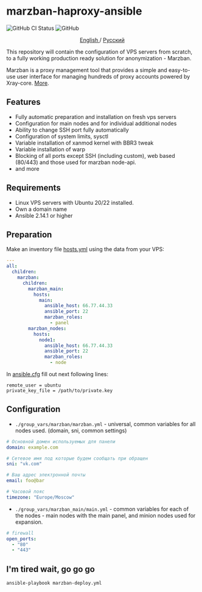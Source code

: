 # marzban-haproxy-ansible

![GitHub CI Status](https://github.com/v-kamerdinerov/marzban-haproxy-ansible/actions/workflows/linter.yml/badge.svg)
![GitHub](https://img.shields.io/github/license/v-kamerdinerov/marzban-haproxy-ansible)

<p align="center">
 <a href="./README.md">
 English
 </a>
 /
 <a href="./README-RU.md">
 Русский
 </a>
</p>

This repository will contain the configuration of VPS servers from scratch, to a fully working production ready solution for anonymization - Marzban.

Marzban is a proxy management tool that provides a simple and easy-to-use user interface for managing hundreds of proxy accounts powered by Xray-core. [More](https://github.com/Gozargah/Marzban).

## Features

* Fully automatic preparation and installation on fresh vps servers
* Configuration for main nodes and for individual additional nodes
* Ability to change SSH port fully automatically
* Configuration of system limits, sysctl
* Variable installation of xanmod kernel with BBR3 tweak
* Variable installation of warp
* Blocking of all ports except SSH (including custom), web based (80/443) and those used for marzban node-api.
* and more

## Requirements

* Linux VPS servers with Ubuntu 20/22 installed.
* Own a domain name
* Ansible 2.14.1 or higher

## Preparation

Make an inventory file [hosts.yml](./hosts.yml) using the data from your VPS:

    
```yaml
---
all:
  children:
    marzban:
      children:
        marzban_main:
          hosts:
            main:
              ansible_host: 66.77.44.33
              ansible_port: 22
              marzban_roles:
                - panel
        marzban_nodes:
          hosts:
            node1:
              ansible_host: 66.77.44.33
              ansible_port: 22
              marzban_roles:
                - node
```

In [ansible.cfg](./ansible.cfg) fill out next following lines:

```commandline
remote_user = ubuntu
private_key_file = /path/to/private.key
```

## Configuration

* `./group_vars/marzban/marzban.yml` - universal, common variables for all nodes used. (domain, sni, common settings)

```yaml
# Основной домен используемых для панели
domain: example.com

# Сетевое имя под которые будем сообщать при обращен
sni: "vk.com"

# Ваш адрес электронной почты
email: foo@bar

# Часовой пояс
timezone: "Europe/Moscow"
```

* `./group_vars/marzban_main/main.yml` - common variables for each of the nodes - main nodes with the main panel, and minion nodes used for expansion.

```yaml
# firewall
open_ports:
  - "80"
  - "443"
```

## I'm tired wait, go go go



```shell
ansible-playbook marzban-deploy.yml
```